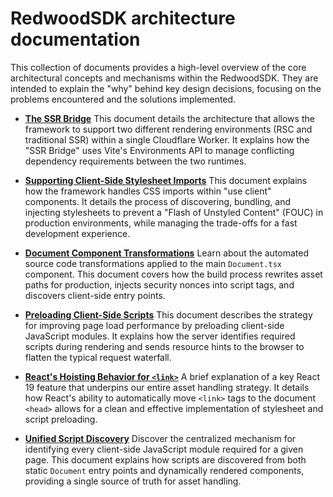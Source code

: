 # RedwoodSDK architecture documentation 

This collection of documents provides a high-level overview of the core architectural concepts and mechanisms within the RedwoodSDK. They are intended to explain the "why" behind key design decisions, focusing on the problems encountered and the solutions implemented.

- [**The SSR Bridge**](./ssrBridge.md)
  This document details the architecture that allows the framework to support two different rendering environments (RSC and traditional SSR) within a single Cloudflare Worker. It explains how the "SSR Bridge" uses Vite's Environments API to manage conflicting dependency requirements between the two runtimes.

- [**Supporting Client-Side Stylesheet Imports**](./clientStylesheets.md)
  This document explains how the framework handles CSS imports within "use client" components. It details the process of discovering, bundling, and injecting stylesheets to prevent a "Flash of Unstyled Content" (FOUC) in production environments, while managing the trade-offs for a fast development experience.

- [**Document Component Transformations**](./documentTransforms.md)
  Learn about the automated source code transformations applied to the main `Document.tsx` component. This document covers how the build process rewrites asset paths for production, injects security nonces into script tags, and discovers client-side entry points.

- [**Preloading Client-Side Scripts**](./preloading.md)
  This document describes the strategy for improving page load performance by preloading client-side JavaScript modules. It explains how the server identifies required scripts during rendering and sends resource hints to the browser to flatten the typical request waterfall.

- [**React's Hoisting Behavior for `<link>`**](./reactHoisting.md)
  A brief explanation of a key React 19 feature that underpins our entire asset handling strategy. It details how React's ability to automatically move `<link>` tags to the document `<head>` allows for a clean and effective implementation of stylesheet and script preloading.

- [**Unified Script Discovery**](./unifiedScriptDiscovery.md)
  Discover the centralized mechanism for identifying every client-side JavaScript module required for a given page. This document explains how scripts are discovered from both static `Document` entry points and dynamically rendered components, providing a single source of truth for asset handling.
